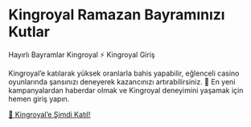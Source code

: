 # Kingroyal Ramazan Bayramınızı Kutlar
Hayırlı Bayramlar Kingroyal ⚡ Kingroyal Giriş
<p>Kingroyal’e katılarak yüksek oranlarla bahis yapabilir, eğlenceli casino oyunlarında şansınızı deneyerek kazancınızı artırabilirsiniz. 🚀 En yeni kampanyalardan haberdar olmak ve Kingroyal deneyimini yaşamak için hemen giriş yapın.</p>
<a href="https://t.me/+vT5xydT9LLBlMzA0">🔗 Kingroyal’e Şimdi Katıl!</a>
